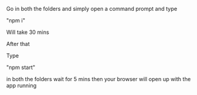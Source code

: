 Go in both the folders and simply open a command prompt and type

"npm i"

Will take 30 mins

After that 

Type 

"npm start"

in both the folders wait for 5 mins then your browser will open up with the app running

